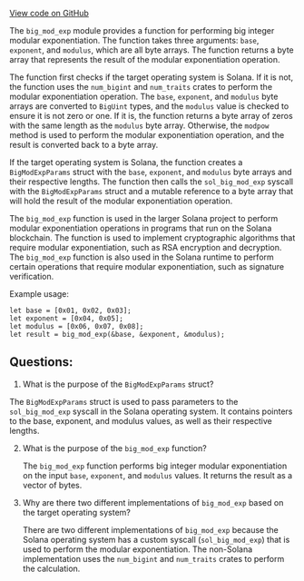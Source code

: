 
[View code on GitHub](https://github.com/solana-labs/solana/blob/master/sdk/program/src/big_mod_exp.rs)

The `big_mod_exp` module provides a function for performing big integer modular exponentiation. The function takes three arguments: `base`, `exponent`, and `modulus`, which are all byte arrays. The function returns a byte array that represents the result of the modular exponentiation operation.

The function first checks if the target operating system is Solana. If it is not, the function uses the `num_bigint` and `num_traits` crates to perform the modular exponentiation operation. The `base`, `exponent`, and `modulus` byte arrays are converted to `BigUint` types, and the `modulus` value is checked to ensure it is not zero or one. If it is, the function returns a byte array of zeros with the same length as the `modulus` byte array. Otherwise, the `modpow` method is used to perform the modular exponentiation operation, and the result is converted back to a byte array.

If the target operating system is Solana, the function creates a `BigModExpParams` struct with the `base`, `exponent`, and `modulus` byte arrays and their respective lengths. The function then calls the `sol_big_mod_exp` syscall with the `BigModExpParams` struct and a mutable reference to a byte array that will hold the result of the modular exponentiation operation.

The `big_mod_exp` function is used in the larger Solana project to perform modular exponentiation operations in programs that run on the Solana blockchain. The function is used to implement cryptographic algorithms that require modular exponentiation, such as RSA encryption and decryption. The `big_mod_exp` function is also used in the Solana runtime to perform certain operations that require modular exponentiation, such as signature verification. 

Example usage:

```
let base = [0x01, 0x02, 0x03];
let exponent = [0x04, 0x05];
let modulus = [0x06, 0x07, 0x08];
let result = big_mod_exp(&base, &exponent, &modulus);
```
## Questions: 
 1. What is the purpose of the `BigModExpParams` struct?
   
   The `BigModExpParams` struct is used to pass parameters to the `sol_big_mod_exp` syscall in the Solana operating system. It contains pointers to the base, exponent, and modulus values, as well as their respective lengths.

2. What is the purpose of the `big_mod_exp` function?
   
   The `big_mod_exp` function performs big integer modular exponentiation on the input `base`, `exponent`, and `modulus` values. It returns the result as a vector of bytes.

3. Why are there two different implementations of `big_mod_exp` based on the target operating system?
   
   There are two different implementations of `big_mod_exp` because the Solana operating system has a custom syscall (`sol_big_mod_exp`) that is used to perform the modular exponentiation. The non-Solana implementation uses the `num_bigint` and `num_traits` crates to perform the calculation.